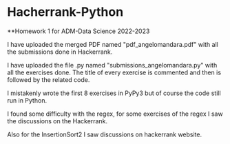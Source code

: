 # Hacherrank-Python
**Homework 1 for ADM-Data Science 2022-2023

I have uploaded the merged PDF named "pdf_angelomandara.pdf" with all the submissions done in Hackerrank.

I have uploaded the file .py named "submissions_angelomandara.py" with all the exercises done.
The title of every exercise is commented and then is followed by the related code.

I mistakenly wrote the first 8 exercises in PyPy3 but of course the code still run in Python.

I found some difficulty with the regex, for some exercises of the regex I saw the discussions on the Hackerrank.

Also for the InsertionSort2 I saw discussions on hackerrank website.
